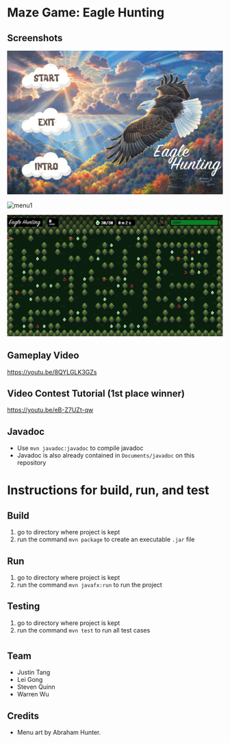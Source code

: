 # Maze Game: Eagle Hunting

## Screenshots
![screen1](resources/Screenshots/screenshot1.png)

![menu1](resources/Screenshots/menu_gif.gif)

![screen2](resources/Screenshots/screenshot2.png)

## Gameplay Video
https://youtu.be/8QYLGLK3GZs

## Video Contest Tutorial (1st place winner)
https://youtu.be/eB-Z7UZt-qw

## Javadoc
* Use `mvn javadoc:javadoc` to compile javadoc
* Javadoc is also already contained in `Documents/javadoc` on this repository

# Instructions for build, run, and test
## Build
1. go to directory where project is kept
2. run the command `mvn package` to create an executable `.jar` file
## Run
1. go to directory where project is kept
2. run the command `mvn javafx:run` to run the project
## Testing
1. go to directory where project is kept
2. run the command `mvn test` to run all test cases
#
## Team
* Justin Tang
* Lei Gong
* Steven Quinn
* Warren Wu
## Credits
* Menu art by Abraham Hunter.
